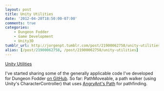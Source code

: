 ```yaml
---
layout: post
title: Unity Utilities
date: '2012-04-20T18:50:00-07:00'
comments: true
categories:
    - Dungeon Fodder
    - Game Development
    - Unity3D
tumblr_url: http://jorgenpt.tumblr.com/post/21900062758/unity-utilities
alias: [/post/21900062758, /post/21900062758/unity-utilities]
---
```

[Unity Utilities](https://github.com/jorgenpt/unity-utilities)

I've started sharing some of the generally applicable code I've developed for Dungeon Fodder [on GitHub](https://github.com/jorgenpt/unity-utilities). So far: PathMoveable, a path walker (using Unity's CharacterController) that uses [AngryAnt's Path](http://angryant.com/path/) for pathfinding.
